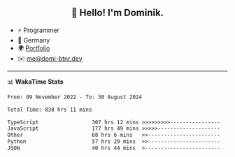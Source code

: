 <h2 align="center">👋 Hello! I'm Dominik.</h2>

- ⚡ Programmer
- 📍 Germany
- 🌍 [Portfolio](https://domi-btnr.dev)
- ✉️ [me@domi-btnr.dev](mailto://me@domi-btnr.dev)

---
📊 **WakaTime Stats**
<!--START_SECTION:waka-->

```txt
From: 09 November 2022 - To: 30 August 2024

Total Time: 838 hrs 11 mins

TypeScript                 307 hrs 12 mins >>>>>>>>>----------------   36.65 %
JavaScript                 177 hrs 49 mins >>>>>--------------------   21.22 %
Other                      68 hrs 6 mins   >>-----------------------   08.12 %
Python                     57 hrs 29 mins  >>-----------------------   06.86 %
JSON                       40 hrs 44 mins  >------------------------   04.86 %
```

<!--END_SECTION:waka-->
